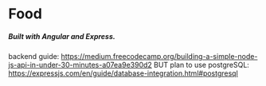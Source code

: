 # Food

##### Built with Angular and Express.
backend guide:
https://medium.freecodecamp.org/building-a-simple-node-js-api-in-under-30-minutes-a07ea9e390d2 
BUT plan to use postgreSQL: https://expressjs.com/en/guide/database-integration.html#postgresql 